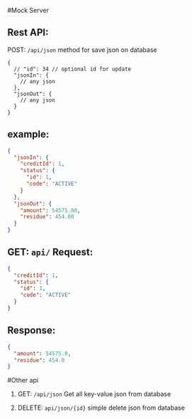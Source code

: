 #Mock Server
## Rest API:
POST: `/api/json`
method for save json on database
```
{
  // "id": 34 // optional id for update
  "jsonIn": {
    // any json
  },
  "jsonOut": {
    // any json
  }
}
```
example: 
---
```json
{
  "jsonIn": {
    "creditId": 1,
    "status": {
      "id": 1,
      "code": "ACTIVE"
    }
  },
  "jsonOut": {
    "amount": 54575.00,
    "residue": 454.00
  }
}
```

GET: `api/`
Request:
---
```json
{
  "creditId": 1,
  "status": {
    "id": 1,
    "code": "ACTIVE"
  }
}
```

Response:
---
```json
{
  "amount": 54575.0,
  "residue": 454.0
}
```
#Other api
1) GET: `/api/json`
Get all key-value json from database

2) DELETE: `api/json/{id}`
simple delete json from database